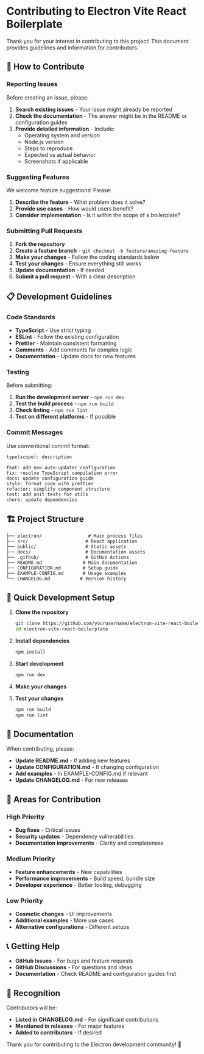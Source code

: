 # Contributing to Electron Vite React Boilerplate

Thank you for your interest in contributing to this project! This document provides guidelines and information for contributors.

## 🤝 How to Contribute

### Reporting Issues

Before creating an issue, please:

1. **Search existing issues** - Your issue might already be reported
2. **Check the documentation** - The answer might be in the README or configuration guides
3. **Provide detailed information** - Include:
   - Operating system and version
   - Node.js version
   - Steps to reproduce
   - Expected vs actual behavior
   - Screenshots if applicable

### Suggesting Features

We welcome feature suggestions! Please:

1. **Describe the feature** - What problem does it solve?
2. **Provide use cases** - How would users benefit?
3. **Consider implementation** - Is it within the scope of a boilerplate?

### Submitting Pull Requests

1. **Fork the repository**
2. **Create a feature branch** - `git checkout -b feature/amazing-feature`
3. **Make your changes** - Follow the coding standards below
4. **Test your changes** - Ensure everything still works
5. **Update documentation** - If needed
6. **Submit a pull request** - With a clear description

## 📋 Development Guidelines

### Code Standards

- **TypeScript** - Use strict typing
- **ESLint** - Follow the existing configuration
- **Prettier** - Maintain consistent formatting
- **Comments** - Add comments for complex logic
- **Documentation** - Update docs for new features

### Testing

Before submitting:

1. **Run the development server** - `npm run dev`
2. **Test the build process** - `npm run build`
3. **Check linting** - `npm run lint`
4. **Test on different platforms** - If possible

### Commit Messages

Use conventional commit format:

```
type(scope): description

feat: add new auto-updater configuration
fix: resolve TypeScript compilation error
docs: update configuration guide
style: format code with prettier
refactor: simplify component structure
test: add unit tests for utils
chore: update dependencies
```

## 🏗️ Project Structure

```
├── electron/                 # Main process files
├── src/                     # React application
├── public/                  # Static assets
├── docs/                    # Documentation assets
├── .github/                 # GitHub Actions
├── README.md               # Main documentation
├── CONFIGURATION.md        # Setup guide
├── EXAMPLE-CONFIG.md       # Usage examples
└── CHANGELOG.md           # Version history
```

## 🚀 Quick Development Setup

1. **Clone the repository**
   ```bash
   git clone https://github.com/yourusername/electron-vite-react-boilerplate.git
   cd electron-vite-react-boilerplate
   ```

2. **Install dependencies**
   ```bash
   npm install
   ```

3. **Start development**
   ```bash
   npm run dev
   ```

4. **Make your changes**

5. **Test your changes**
   ```bash
   npm run build
   npm run lint
   ```

## 📝 Documentation

When contributing, please:

- **Update README.md** - If adding new features
- **Update CONFIGURATION.md** - If changing configuration
- **Add examples** - In EXAMPLE-CONFIG.md if relevant
- **Update CHANGELOG.md** - For new releases

## 🎯 Areas for Contribution

### High Priority
- **Bug fixes** - Critical issues
- **Security updates** - Dependency vulnerabilities
- **Documentation improvements** - Clarity and completeness

### Medium Priority
- **Feature enhancements** - New capabilities
- **Performance improvements** - Build speed, bundle size
- **Developer experience** - Better tooling, debugging

### Low Priority
- **Cosmetic changes** - UI improvements
- **Additional examples** - More use cases
- **Alternative configurations** - Different setups

## 📞 Getting Help

- **GitHub Issues** - For bugs and feature requests
- **GitHub Discussions** - For questions and ideas
- **Documentation** - Check README and configuration guides first

## 🙏 Recognition

Contributors will be:

- **Listed in CHANGELOG.md** - For significant contributions
- **Mentioned in releases** - For major features
- **Added to contributors** - If desired

Thank you for contributing to the Electron development community! 🚀 